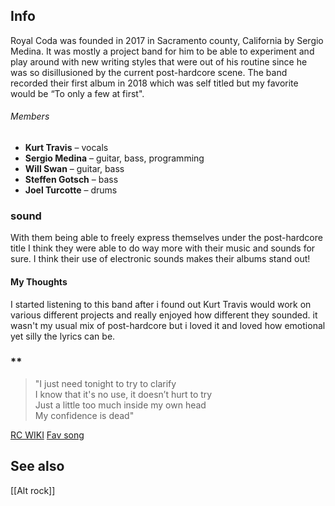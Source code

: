 ## Info
Royal Coda was founded in 2017 in Sacramento county, California by Sergio Medina. It was mostly a project band for him to be able to experiment and play around with new writing styles that were out of his routine since he was so disillusioned by the current post-hardcore scene. The band recorded their first album in 2018 which was self titled but my favorite would be “To only a few at first". 
###### Members
- **Kurt Travis** – vocals
- **Sergio Medina** – guitar, bass, programming
- **Will Swan** – guitar, bass
- **Steffen Gotsch** – bass
- **Joel Turcotte** – drums
### sound
With them being able to freely express themselves under the post-hardcore title I think they were able to do way more with their music and sounds for sure. I think their use of electronic sounds makes their albums stand out!
#### My Thoughts
I started listening to this band after i found out Kurt Travis would work on various different projects and really enjoyed how different they sounded. it wasn't my usual mix of post-hardcore but i loved it and loved how emotional yet silly the lyrics can be.

### **

>"I just need tonight to try to clarify  
I know that it's no use, it doesn’t hurt to try  
Just a little too much inside my own head  
My confidence is dead"

[RC WIKI](https://en.wikipedia.org/wiki/Royal_Coda)
[Fav song](https://genius.com/Royal-coda-becoming-the-memory-lyrics)
## See also
[[Alt rock]]
